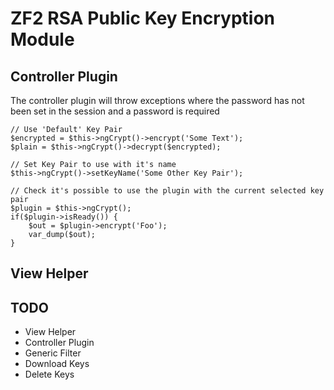 # ZF2 RSA Public Key Encryption Module


## Controller Plugin

The controller plugin will throw exceptions where the password has not been set in the session and a password is required
	
	// Use 'Default' Key Pair
	$encrypted = $this->ngCrypt()->encrypt('Some Text');
	$plain = $this->ngCrypt()->decrypt($encrypted);
	
	// Set Key Pair to use with it's name
	$this->ngCrypt()->setKeyName('Some Other Key Pair');
	
	// Check it's possible to use the plugin with the current selected key pair
	$plugin = $this->ngCrypt();
	if($plugin->isReady()) {
		$out = $plugin->encrypt('Foo');
		var_dump($out);
	}
	
## View Helper


## TODO

* View Helper
* Controller Plugin
* Generic Filter
* Download Keys
* Delete Keys
